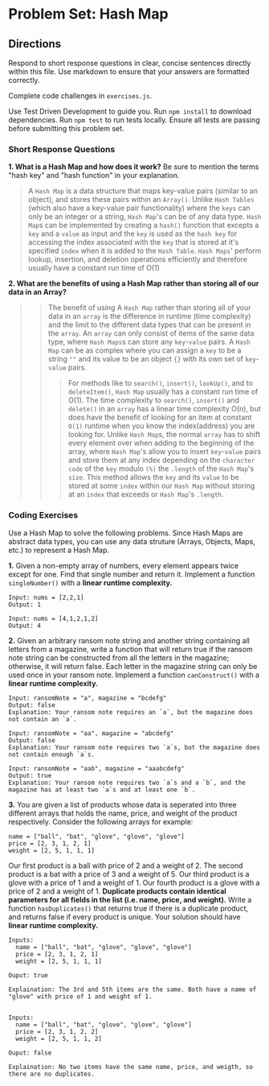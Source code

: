 # Problem Set: Hash Map

## Directions
Respond to short response questions in clear, concise sentences directly within this file. Use markdown to ensure that your answers are formatted correctly.

Complete code challenges in `exercises.js`. 

Use Test Driven Development to guide you. Run `npm install` to download dependencies. Run `npm test` to run tests locally. Ensure all tests are passing before submitting this problem set.

### Short Response Questions

**1. What is a Hash Map and how does it work?** Be sure to mention the terms "hash key" and "hash function" in your explanation.
  
   > A `Hash Map` is a data structure that maps key-value pairs (similar to an object), and stores these pairs within an `Array()`. Unlike `Hash Tables` (which also have a key-value pair functionality) where the `keys` can only be an integer or a string, `Hash Map`'s can be of any data type. `Hash Map`s can be implemented by creating a `hash()` function that excepts a `key` and a `value` as input and the `key` is used as the `hash key` for accessing the index associated with the `key` that is stored at it's specified `index` when it is added to the `Hash Table`. `Hash Maps`' perform lookup, insertion, and deletion operations efficiently and therefore usually have a constant run time of O(1)


**2. What are the benefits of using a Hash Map rather than storing all of our data in an Array?**

 > > The benefit of using A `Hash Map` rather than storing all of your data in an `array` is the difference in runtime (time complexity) and the limit to the different data types that can be present in the `array`. An `array` can only consist of items of the same data type, where `Hash Maps`s can store any `key`-`value` pairs. A `Hash Map` can be as complex where you can assign a `key` to be a string `""` and its value to be an object `{}` with its own set of `key`-`value` pairs.
 > >> For methods like to `search()`, `insert()`, `lookUp()`, and to `deleteItem()`, `Hash Map` usually has a constant run time of O(1). The time complexity to `search()`, `insert()` and `delete()` in an `array` has a linear time complexity O(n), but does have the benefit of looking for an item at constant `O(1)` runtime when you know the index(address) you are looking for. Unlike `Hash Map`s, the normal `array` has to shift every element over when adding to the beginning of the array, where `Hash Map`'s allow you to insert `key`-`value` pairs and store them at any index depending on the `character code` of the `key` modulo `(%)` the `.length` of the `Hash Map`'s `size`. This method allows the `key` and its `value` to be stored at some `index` within our `Hash Map` without storing at an `index` that exceeds or `Hash Map`'s `.length`. 

### Coding Exercises

Use a Hash Map to solve the following problems. Since Hash Maps are abstract data types, you can use any data struture (Arrays, Objects, Maps, etc.) to represent a Hash Map.


**1.** Given a non-empty array of numbers, every element appears twice except for one. Find that single number and return it. Implement a function `singleNumber()` with a **linear runtime complexity.**

```
Input: nums = [2,2,1]
Output: 1

Input: nums = [4,1,2,1,2]
Output: 4
```

**2.** Given an arbitrary ransom note string and another string containing all letters from a magazine, write a function that will return true if the ransom note string can be constructed from all the letters in the magazine; otherwise, it will return false. Each letter in the magazine string can only be used once in your ransom note. Implement a function `canConstruct()` with a **linear runtime complexity.**

```
Input: ransomNote = "a", magazine = "bcdefg"
Output: false
Explanation: Your ransom note requires an `a`, but the magazine does not contain an `a`.

Input: ransomNote = "aa", magazine = "abcdefg"
Output: false
Explanation: Your ransom note requires two `a`s, but the magazine does not contain enough `a`s.

Input: ransomNote = "aab", magazine = "aaabcdefg"
Output: true
Explanation: Your ransom note requires two `a`s and a `b`, and the magazine has at least two `a`s and at least one `b`.
```

**3.** You are given a list of products whose data is seperated into three different arrays that holds the name, price, and weight of the product respectively. Consider the following arrays for example: 
```
name = ["ball", "bat", "glove", "glove", "glove"]
price = [2, 3, 1, 2, 1]
weight = [2, 5, 1, 1, 1]
```
Our first product is a ball with price of 2 and a weight of 2. The second product is a bat with a price of 3 and a weight of 5. Our third product is a glove with a price of 1 and a weight of 1. Our fourth product is a glove with a price of 2 and a weight of 1. **Duplicate products contain identical parameters for all fields in the list (i.e. name, price, and weight).** Write a function `hasDuplicates()` that returns true if there is a duplicate product, and returns false if every product is unique. Your solution should have **linear runtime complexity.**

```
Inputs: 
  name = ["ball", "bat", "glove", "glove", "glove"]
  price = [2, 3, 1, 2, 1]
  weight = [2, 5, 1, 1, 1]

Ouput: true

Explaination: The 3rd and 5th items are the same. Both have a name of "glove" with price of 1 and weight of 1. 


Inputs: 
  name = ["ball", "bat", "glove", "glove", "glove"]
  price = [2, 3, 1, 2, 2]
  weight = [2, 5, 1, 1, 2]

Ouput: false

Explaination: No two items have the same name, price, and weigth, so there are no duplicates. 
```

